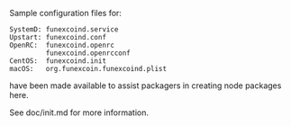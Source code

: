 Sample configuration files for:
```
SystemD: funexcoind.service
Upstart: funexcoind.conf
OpenRC:  funexcoind.openrc
         funexcoind.openrcconf
CentOS:  funexcoind.init
macOS:   org.funexcoin.funexcoind.plist
```
have been made available to assist packagers in creating node packages here.

See doc/init.md for more information.
